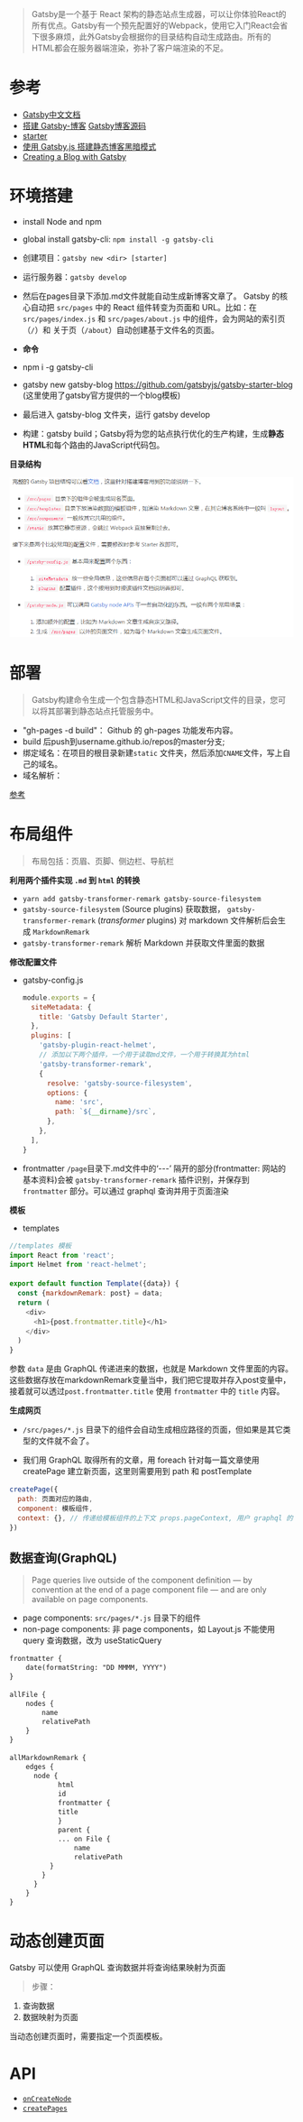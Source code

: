 > Gatsby是一个基于 React 架构的静态站点生成器，可以让你体验React的所有优点。Gatsby有一个预先配置好的Webpack，使用它入门React会省下很多麻烦，此外Gatsby会根据你的目录结构自动生成路由。所有的HTML都会在服务器端渲染，弥补了客户端渲染的不足。

# 参考

- [Gatsby中文文档](https://www.gatsbyjs.cn/ )  
- [搭建 Gatsby-博客](https://blog.crimx.com/archives)    [Gatsby博客源码](https://github.com/crimx/blog-2019) 
- [starter](https://www.gatsbyjs.org/starters/email2vimalraj/gatsby-starter-tech-blog/) 
- [使用 Gatsby.js 搭建静态博客黑暗模式](https://mp.weixin.qq.com/s/NavizDLQXav-N2cYda8Bhg) 
- [Creating a Blog with Gatsby](https://www.gatsbyjs.com/blog/2017-07-19-creating-a-blog-with-gatsby/)  

# 环境搭建

- install Node and npm
- global install gatsby-cli:  `npm install -g gatsby-cli` 
- 创建项目：`gatsby new <dir> [starter]` 
- 运行服务器：`gatsby develop` 
- 然后在pages目录下添加.md文件就能自动生成新博客文章了。
  Gatsby 的核心自动把 `src/pages` 中的 React 组件转变为页面和 URL。比如：在 `src/pages/index.js` 和 `src/pages/about.js` 中的组件，会为网站的索引页（`/`）和 关于页（`/about`）自动创建基于文件名的页面。
  
- **命令** 
- npm i -g gatsby-cli
- gatsby new gatsby-blog https://github.com/gatsbyjs/gatsby-starter-blog (这里使用了gatsby官方提供的一个blog模板)
- 最后进入 gatsby-blog 文件夹，运行 gatsby develop
- 构建：gatsby build；Gatsby将为您的站点执行优化的生产构建，生成**静态HTML**和每个路由的JavaScript代码包。

**目录结构** 

![1562139626154](assets/Gatsby建站/1562139626154.png)  

# 部署
> Gatsby构建命令生成一个包含静态HTML和JavaScript文件的目录，您可以将其部署到静态站点托管服务中。

  - "gh-pages -d build"： Github 的 gh-pages 功能发布内容。
  - build 后push到username.github.io/repos的master分支;
  - 绑定域名：在项目的根目录新建`static` 文件夹，然后添加`CNAME`文件，写上自己的域名。
  - 域名解析：

[参考](https://www.gatsbyjs.com/docs/tutorial/part-one/#deploying-a-gatsby-site)  

# 布局组件

> 布局包括：页眉、页脚、侧边栏、导航栏

**利用两个插件实现 `.md` 到 `html` 的转换** 

- `yarn add gatsby-transformer-remark gatsby-source-filesystem`
- `gatsby-source-filesystem` (Source plugins) 获取数据， `gatsby-transformer-remark` (*transformer* plugins) 对 markdown 文件解析后会生成 `MarkdownRemark` 
- `gatsby-transformer-remark` 解析 Markdown 并获取文件里面的数据

**修改配置文件**

- gatsby-config.js

  ```javascript
  module.exports = {
    siteMetadata: {
      title: 'Gatsby Default Starter',
    },
    plugins: [
      'gatsby-plugin-react-helmet',
      // 添加以下两个插件，一个用于读取md文件，一个用于转换其为html
      'gatsby-transformer-remark',
      {
        resolve: 'gatsby-source-filesystem',
        options: {
          name: 'src',
          path: `${__dirname}/src`,
        },
      },
    ],
  }
  ```

- frontmatter
  `/page`目录下.md文件中的‘---’ 隔开的部分(frontmatter: 网站的基本资料)会被 `gatsby-transformer-remark` 插件识别，并保存到 `frontmatter` 部分。可以通过 graphql 查询并用于页面渲染

**模板**

- templates

```javascript
//templates 模板
import React from 'react';
import Helmet from 'react-helmet';

export default function Template({data}) {
  const {markdownRemark: post} = data;
  return (
    <div>
      <h1>{post.frontmatter.title}</h1>
    </div>
  )
}
```

参数 `data` 是由 GraphQL 传递进来的数据，也就是 Markdown 文件里面的内容。这些数据存放在markdownRemark变量当中，我们把它提取并存入post变量中，接着就可以透过`post.frontmatter.title` 使用 `frontmatter` 中的 `title` 内容。

**生成网页** 

- `/src/pages/*.js` 目录下的组件会自动生成相应路径的页面，但如果是其它类型的文件就不会了。

- 我们用 GraphQL 取得所有的文章，用 foreach 针对每一篇文章使用 createPage 建立新页面，这里则需要用到 path 和 postTemplate

```js
createPage({
  path: 页面对应的路由,
  component: 模板组件,
  context: {}, // 传递给模板组件的上下文 props.pageContext, 用户 graphql 的参数查询
})
```

## 数据查询(GraphQL)

> Page queries live outside of the component definition — by convention at the end of a page component file — and are only available on page components.
>

- page components: `src/pages/*.js` 目录下的组件
- non-page components: 非 page components，如 Layout.js 不能使用 query 查询数据，改为 useStaticQuery

```
frontmatter {
	date(formatString: "DD MMMM, YYYY")
}

allFile {
	nodes {
		name
		relativePath
	}
}

allMarkdownRemark {
	edges {
	  node {
			html
			id
			frontmatter {
		  	title
			}
			parent {
		  	... on File {
				name
				relativePath
		  }
		}
	  }
	}
}
```

# 动态创建页面

Gatsby 可以使用 GraphQL 查询数据并将查询结果映射为页面

> 步骤：

1. 查询数据
2. 数据映射为页面

当动态创建页面时，需要指定一个页面模板。

# API

- [`onCreateNode`](https://www.gatsbyjs.com/docs/reference/config-files/gatsby-node/#onCreateNode) 
- [`createPages`](https://www.gatsbyjs.com/docs/reference/config-files/gatsby-node/#createPages) 
